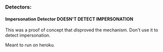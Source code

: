 ### Detectors:

#### Impersonation Detector **DOESN'T DETECT IMPERSONATION**

This was a proof of concept that *dis*proved the mechanism. Don't use it to detect impersonation.

Meant to run on heroku.
